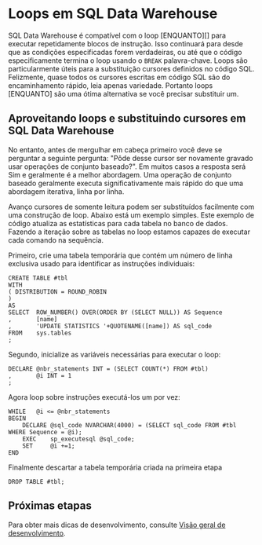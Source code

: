 <properties
   pageTitle="Loops em SQL Data Warehouse | Microsoft Azure"
   description="Dicas para substituir cursores no armazém de dados do SQL Azure para desenvolver soluções e loops de Transact-SQL."
   services="sql-data-warehouse"
   documentationCenter="NA"
   authors="jrowlandjones"
   manager="barbkess"
   editor=""/>

<tags
   ms.service="sql-data-warehouse"
   ms.devlang="NA"
   ms.topic="article"
   ms.tgt_pltfrm="NA"
   ms.workload="data-services"
   ms.date="06/14/2016"
   ms.author="jrj;barbkess;sonyama"/>

# <a name="loops-in-sql-data-warehouse"></a>Loops em SQL Data Warehouse
SQL Data Warehouse é compatível com o loop [ENQUANTO][] para executar repetidamente blocos de instrução. Isso continuará para desde que as condições especificadas forem verdadeiras, ou até que o código especificamente termina o loop usando o `BREAK` palavra-chave. Loops são particularmente úteis para a substituição cursores definidos no código SQL. Felizmente, quase todos os cursores escritas em código SQL são do encaminhamento rápido, leia apenas variedade. Portanto loops [ENQUANTO] são uma ótima alternativa se você precisar substituir um.

## <a name="leveraging-loops-and-replacing-cursors-in-sql-data-warehouse"></a>Aproveitando loops e substituindo cursores em SQL Data Warehouse
No entanto, antes de mergulhar em cabeça primeiro você deve se perguntar a seguinte pergunta: "Pôde desse cursor ser novamente gravado usar operações de conjunto baseado?". Em muitos casos a resposta será Sim e geralmente é a melhor abordagem. Uma operação de conjunto baseado geralmente executa significativamente mais rápido do que uma abordagem iterativa, linha por linha.

Avanço cursores de somente leitura podem ser substituídos facilmente com uma construção de loop. Abaixo está um exemplo simples. Este exemplo de código atualiza as estatísticas para cada tabela no banco de dados. Fazendo a iteração sobre as tabelas no loop estamos capazes de executar cada comando na sequência.

Primeiro, crie uma tabela temporária que contém um número de linha exclusiva usado para identificar as instruções individuais:

```
CREATE TABLE #tbl
WITH
( DISTRIBUTION = ROUND_ROBIN
)
AS
SELECT  ROW_NUMBER() OVER(ORDER BY (SELECT NULL)) AS Sequence
,       [name]
,       'UPDATE STATISTICS '+QUOTENAME([name]) AS sql_code
FROM    sys.tables
;
```

Segundo, inicialize as variáveis necessárias para executar o loop:

```
DECLARE @nbr_statements INT = (SELECT COUNT(*) FROM #tbl)
,       @i INT = 1
;
```

Agora loop sobre instruções executá-los um por vez:

```
WHILE   @i <= @nbr_statements
BEGIN
    DECLARE @sql_code NVARCHAR(4000) = (SELECT sql_code FROM #tbl WHERE Sequence = @i);
    EXEC    sp_executesql @sql_code;
    SET     @i +=1;
END
```

Finalmente descartar a tabela temporária criada na primeira etapa

```
DROP TABLE #tbl;
```


<!--Every topic should have next steps and links to the next logical set of content to keep the customer engaged-->

## <a name="next-steps"></a>Próximas etapas
Para obter mais dicas de desenvolvimento, consulte [Visão geral de desenvolvimento][].

<!--Image references-->

<!--Article references-->
[Visão geral de desenvolvimento]: sql-data-warehouse-overview-develop.md

<!--MSDN references-->
[TEMPO]: https://msdn.microsoft.com/library/ms178642.aspx


<!--Other Web references-->
